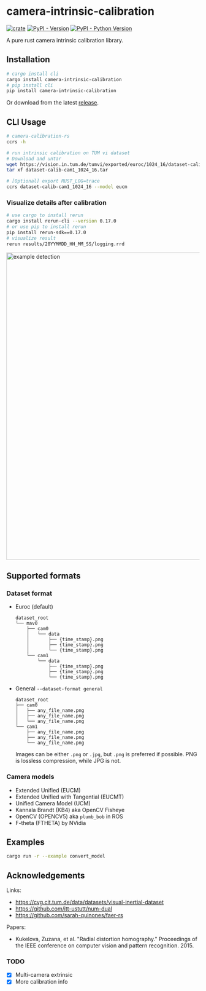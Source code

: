 # camera-intrinsic-calibration
[![crate](https://img.shields.io/crates/v/camera-intrinsic-calibration.svg)](https://crates.io/crates/camera-intrinsic-calibration)
[![PyPI - Version](https://img.shields.io/pypi/v/camera-intrinsic-calibration.svg)](https://pypi.org/project/camera-intrinsic-calibration)
[![PyPI - Python Version](https://img.shields.io/pypi/pyversions/camera-intrinsic-calibration.svg)](https://pypi.org/project/camera-intrinsic-calibration)

A pure rust camera intrinsic calibration library.

## Installation
```sh
# cargo install cli
cargo install camera-intrinsic-calibration
# pip install cli
pip install camera-intrinsic-calibration
```
Or download from the latest [release](https://github.com/powei-lin/camera-intrinsic-calibration-rs/releases).

## CLI Usage
```sh
# camera-calibration-rs
ccrs -h

# run intrinsic calibration on TUM vi dataset
# Download and untar
wget https://vision.in.tum.de/tumvi/exported/euroc/1024_16/dataset-calib-cam1_1024_16.tar
tar xf dataset-calib-cam1_1024_16.tar

# [Optional] export RUST_LOG=trace
ccrs dataset-calib-cam1_1024_16 --model eucm

```
### Visualize details after calibration
```sh
# use cargo to install rerun
cargo install rerun-cli --version 0.17.0
# or use pip to install rerun
pip install rerun-sdk==0.17.0
# visualize result
rerun results/20YYMMDD_HH_MM_SS/logging.rrd
```
<img src="data/rerun_logs.jpg" width="800" alt="example detection">

## Supported formats
### Dataset format
* Euroc (default)
    ```
    dataset_root
    └── mav0
        ├── cam0
        │   └── data
        │       ├── {time_stamp}.png
        │       ├── {time_stamp}.png
        │       └── {time_stamp}.png
        └── cam1
            └── data
                ├── {time_stamp}.png
                ├── {time_stamp}.png
                └── {time_stamp}.png
    ```
* General `--dataset-format general`
    ```
    dataset_root
    ├── cam0
    │   ├── any_file_name.png
    │   ├── any_file_name.png
    │   └── any_file_name.png
    └── cam1
        ├── any_file_name.png
        ├── any_file_name.png
        └── any_file_name.png
    ```
    Images can be either `.png` or `.jpg`, but `.png` is preferred if possible. PNG is lossless compression, while JPG is not.
### Camera models
* Extended Unified (EUCM)
* Extended Unified with Tangential (EUCMT)
* Unified Camera Model (UCM)
* Kannala Brandt (KB4) aka OpenCV Fisheye
* OpenCV (OPENCV5) aka `plumb_bob` in ROS
* F-theta (FTHETA) by NVidia

## Examples
```sh
cargo run -r --example convert_model
```

## Acknowledgements
Links:
* https://cvg.cit.tum.de/data/datasets/visual-inertial-dataset
* https://github.com/itt-ustutt/num-dual
* https://github.com/sarah-quinones/faer-rs

Papers:

* Kukelova, Zuzana, et al. "Radial distortion homography." Proceedings of the IEEE conference on computer vision and pattern recognition. 2015.

### TODO
* [x] Multi-camera extrinsic
* [x] More calibration info